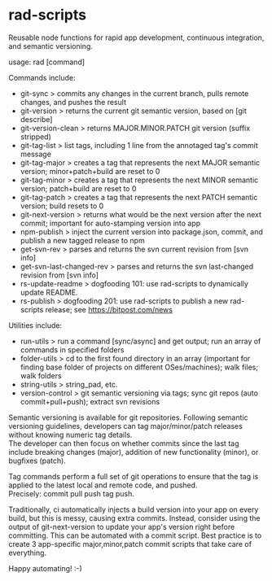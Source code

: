 # rad-scripts
Reusable node functions for rapid app development, continuous integration, and semantic versioning.

usage: rad [command]

Commands include:

* git-sync                   > commits any changes in the current branch, pulls remote changes, and pushes the result
* git-version                > returns the current git semantic version, based on [git describe]
* git-version-clean          > returns MAJOR.MINOR.PATCH git version (suffix stripped)
* git-tag-list               > list tags, including 1 line from the annotaged tag's commit message
* git-tag-major              > creates a tag that represents the next MAJOR semantic version; minor+patch+build are reset to 0
* git-tag-minor              > creates a tag that represents the next MINOR semantic version; patch+build are reset to 0
* git-tag-patch              > creates a tag that represents the next PATCH semantic version; build resets to 0
* git-next-version           > returns what would be the next version after the next commit; important for auto-stamping version into app
* npm-publish                > inject the current version into package.json, commit, and publish a new tagged release to npm
* get-svn-rev                > parses and returns the svn current revision from [svn info]
* get-svn-last-changed-rev   > parses and returns the svn last-changed revision from [svn info]
* rs-update-readme           > dogfooding 101: use rad-scripts to dynamically update README.
* rs-publish                 > dogfooding 201: use rad-scripts to publish a new rad-scripts release; see https://bitpost.com/news

Utilities include:

* run-utils           > run a command [sync/async] and get output; run an array of commands in specified folders
* folder-utils        > cd to the first found directory in an array (important for finding base folder of projects on different OSes/machines); walk files; walk folders
* string-utils        > string_pad, etc.
* version-control     > git semantic versioning via tags; sync git repos (auto commit+pull+push); extract svn revisions

Semantic versioning is available for git repositories.
Following semantic versioning guidelines, developers can tag 
major/minor/patch releases without knowing numeric tag details.  
The developer can then focus on whether commits since the last tag 
include breaking changes (major), addition of new functionality (minor), 
or bugfixes (patch).  

Tag commands perform a full set of git operations to ensure that 
the tag is applied to the latest local and remote code, and pushed.  
Precisely: commit pull push tag push.

Traditionally, ci automatically injects a build version into your app 
on every build, but this is messy, causing extra commits.  Instead, consider
using the output of git-next-version to update your app's version 
right before committing.  This can be automated with a commit script.
Best practice is to create 3 app-specific major,minor,patch commit scripts
that take care of everything.

Happy automating!  :-)

